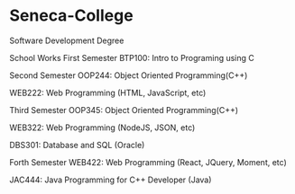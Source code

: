 # Seneca-College
Software Development Degree

School Works
First Semester
BTP100: Intro to Programing using C

Second Semester
OOP244: Object Oriented Programming(C++)

WEB222: Web Programming (HTML, JavaScript, etc)

Third Semester
OOP345: Object Oriented Programming(C++)

WEB322: Web Programming (NodeJS, JSON, etc)

DBS301: Database and SQL (Oracle)

Forth Semester
WEB422: Web Programming (React, JQuery, Moment, etc)

JAC444: Java Programming for C++ Developer (Java)
